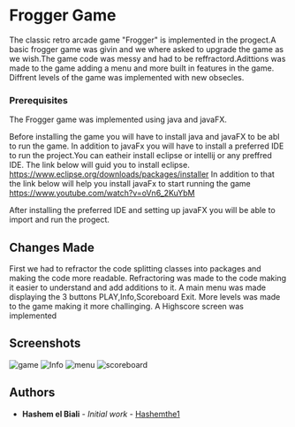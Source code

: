 
# Frogger Game
The classic retro arcade game "Frogger" is implemented in the progect.A basic frogger game was givin and we where asked to upgrade the game as we wish.The game code was messy and had to be reffractord.Adittions was made to the game adding a menu and more built in features in the game. Diffrent levels of the game was implemented with new obsecles. 

### Prerequisites

The Frogger game was implemented using java and javaFX. 

Before installing the game you will have to install java and javaFX to be abl to run the game.
In addition to javaFx you will have to install a preferred IDE to run the project.You can eatheir install eclipse or intellij or any preffred IDE.
The link below will guid you to install eclipse.
https://www.eclipse.org/downloads/packages/installer
In addition to that the link below will help you install javaFx to start running the game
https://www.youtube.com/watch?v=oVn6_2KuYbM

After installing the preferred IDE and setting up javaFX you will be able to import and run the progect. 

## Changes Made
First we had to refractor the code splitting classes into packages and making the code more readable. Refractoring was made to the code making it easier to understand and add additions to it.
A main menu was made displaying the 3 buttons PLAY,Info,Scoreboard Exit.
More levels was made to the game making it more challinging.
A Highscore screen was implemented


## Screenshots
![game](https://user-images.githubusercontent.com/58915587/102675843-9a5a0e80-41a3-11eb-9ccf-7d547480ebe2.PNG)
![Info](https://user-images.githubusercontent.com/58915587/102675870-b6f64680-41a3-11eb-800d-fb8de2f9b795.PNG)
![menu](https://user-images.githubusercontent.com/58915587/102675882-c5446280-41a3-11eb-8947-fb097e3298a5.PNG)
![scoreboard](https://user-images.githubusercontent.com/58915587/102675893-cffef780-41a3-11eb-8783-f065518ed4e7.PNG)

## Authors

* **Hashem el Biali** - *Initial work* - [Hashemthe1](https://github.com/hashemthe1)




